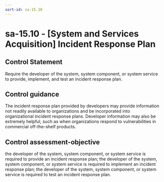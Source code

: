 ```yaml
---
sort-id: sa-15.10
---
```


# sa-15.10 - \[System and Services Acquisition\] Incident Response Plan

## Control Statement

Require the developer of the system, system component, or system service to provide, implement, and test an incident response plan.

## Control guidance

The incident response plan provided by developers may provide information not readily available to organizations and be incorporated into organizational incident response plans. Developer information may also be extremely helpful, such as when organizations respond to vulnerabilities in commercial off-the-shelf products.

## Control assessment-objective

the developer of the system, system component, or system service is required to provide an incident response plan;
the developer of the system, system component, or system service is required to implement an incident response plan;
the developer of the system, system component, or system service is required to test an incident response plan.
